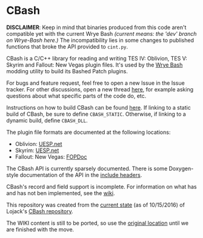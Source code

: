 # CBash

**DISCLAIMER**: Keep in mind that binaries produced from this code aren't compatible yet with the current Wrye Bash _(current means: the 'dev' branch on Wrye-Bash here.)_ The incompatibility lies in some changes to published functions that broke the API provided to `cint.py`.

CBash is a C/C++ library for reading and writing TES IV: Oblivion, TES V: Skyrim and Fallout: New Vegas plugin files. It's used by the [Wrye Bash](https://github.com/wrye-bash/wrye-bash) modding utility to build its Bashed Patch plugins.

For bugs and feature request, feel free to open a new Issue in the Issue tracker.  For other discussions, open a new thread [here](http://ost.io/@lojack5/CBash "ost.io"), for example asking questions about what specific parts of the code do, etc.

Instructions on how to build CBash can be found [here](docs/BUILD.md). If linking to a static build of CBash, be sure to define `CBASH_STATIC`. Otherwise, if linking to a dynamic build, define `CBASH_DLL`.

The plugin file formats are documented at the following locations:

* Oblivion: [UESP.net](http://www.uesp.net/wiki/Tes4Mod:Mod_File_Format)
* Skyrim: [UESP.net](http://www.uesp.net/wiki/Tes5Mod:Mod_File_Format)
* Fallout: New Vegas: [FOPDoc](https://github.com/WrinklyNinja/fopdoc)

The CBash API is currently sparsely documented. There is some Doxygen-style documentation of the API in the [include headers](include/cbash).

CBash's record and field support is incomplete. For information on what has and has not ben implemented, see the [wiki](https://github.com/wrye-bash/CBash/wiki).

This repository was created from the [current state](https://github.com/lojack5/CBash/commit/1f90085a27c6847685d6eb9589a1d7fda5c85862) (as of 10/15/2016) of Lojack's [CBash repository](https://github.com/lojack5/CBash).

The WIKI content is still to be ported, so use the [original location](https://github.com/lojack5/CBash/wiki) until we are finished with the move.
